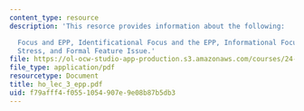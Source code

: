 ```yaml
---
content_type: resource
description: 'This resorce provides information about the following:

  Focus and EPP, Identificational Focus and the EPP, Informational Focus and Nuclear
  Stress, and Formal Feature Issue.'
file: https://ol-ocw-studio-app-production.s3.amazonaws.com/courses/24-946-linguistic-theory-and-the-japanese-language-fall-2004/f79afff4f0551054907e9e08b87b5db3_ho_lec_3_epp.pdf
file_type: application/pdf
resourcetype: Document
title: ho_lec_3_epp.pdf
uid: f79afff4-f055-1054-907e-9e08b87b5db3
---
```

